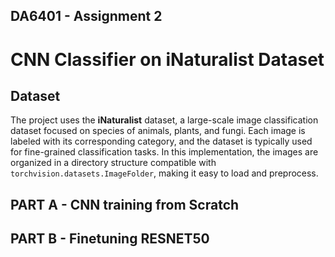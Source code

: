 ## DA6401 - Assignment 2
# CNN Classifier on iNaturalist Dataset

## Dataset

The project uses the **iNaturalist** dataset, a large-scale image classification dataset focused on species of animals, plants, and fungi. Each image is labeled with its corresponding category, and the dataset is typically used for fine-grained classification tasks. In this implementation, the images are organized in a directory structure compatible with `torchvision.datasets.ImageFolder`, making it easy to load and preprocess.

## PART A - CNN training from Scratch
## PART B - Finetuning RESNET50

